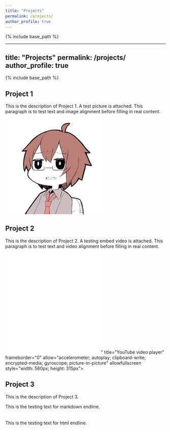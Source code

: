 ```yaml
---
title: "Projects"
permalink: /projects/
author_profile: true
---
```


{% include base_path %}


---
title: "Projects"
permalink: /projects/
author_profile: true
---

{% include base_path %}

## Project 1 

This is the description of Project 1. A test picture is attached. This paragraph is to test text and image alignment before filling in real content.
<p><img src="/images/avatar.png" alt="test picture" width="300" height="300"></p>

## Project 2

This is the description of Project 2. A testing embed video is attached. This paragraph is to test text and video alignment before filling in real content.

<iframe src="<iframe width="560" height="315" src="https://www.youtube.com/embed/dQw4w9WgXcQ" title="YouTube video player" frameborder="0" allow="accelerometer; autoplay; clipboard-write; encrypted-media; gyroscope; picture-in-picture" allowfullscreen></iframe>" title="YouTube video player" frameborder="0" allow="accelerometer; autoplay; clipboard-write; encrypted-media; gyroscope; picture-in-picture" allowfullscreen style="width: 560px; height: 315px"></iframe>

## Project 3

This is the description of Project 3. 



This is the testing text for markdown endline.
<br>
<br>
<br>
This is the testing text for html endline.